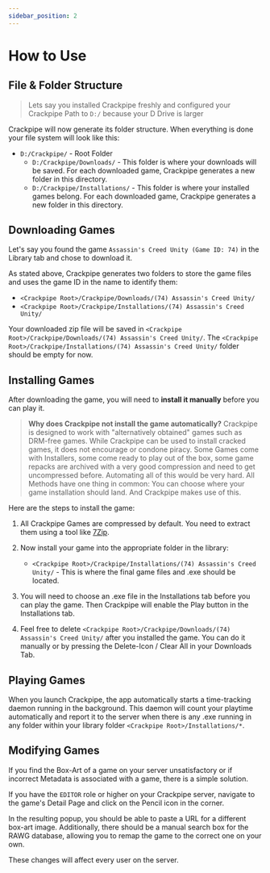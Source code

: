 ```yaml
---
sidebar_position: 2
---
```


# How to Use

## File & Folder Structure

> Lets say you installed Crackpipe freshly and configured your Crackpipe Path to `D:/` because your D Drive is larger

Crackpipe will now generate its folder structure. When everything is done your file system will look like this:

- `D:/Crackpipe/` - Root Folder
  - `D:/Crackpipe/Downloads/` - This folder is where your downloads will be saved. For each downloaded game, Crackpipe generates a new folder in this directory.
  - `D:/Crackpipe/Installations/` - This folder is where your installed games belong. For each downloaded game, Crackpipe generates a new folder in this directory.

## Downloading Games

Let's say you found the game `Assassin's Creed Unity (Game ID: 74)` in the Library tab and chose to download it.

As stated above, Crackpipe generates two folders to store the game files and uses the game ID in the name to identify them:

- `<Crackpipe Root>/Crackpipe/Downloads/(74) Assassin's Creed Unity/`
- `<Crackpipe Root>/Crackpipe/Installations/(74) Assassin's Creed Unity/`

Your downloaded zip file will be saved in `<Crackpipe Root>/Crackpipe/Downloads/(74) Assassin's Creed Unity/`. The `<Crackpipe Root>/Crackpipe/Installations/(74) Assassin's Creed Unity/` folder should be empty for now.

## Installing Games

After downloading the game, you will need to **install it manually** before you can play it.

> **Why does Crackpipe not install the game automatically?**
> Crackpipe is designed to work with "alternatively obtained" games such as DRM-free games. While Crackpipe can be used to install cracked games, it does not encourage or condone piracy. Some Games come with Installers, some come ready to play out of the box, some game repacks are archived with a very good compression and need to get uncompressed before. Automating all of this would be very hard. All Methods have one thing in common: You can choose where your game installation should land. And Crackpipe makes use of this.

Here are the steps to install the game:

1. All Crackpipe Games are compressed by default. You need to extract them using a tool like [7Zip](https://www.7-zip.org/).
2. Now install your game into the appropriate folder in the library:

   - `<Crackpipe Root>/Crackpipe/Installations/(74) Assassin's Creed Unity/` - This is where the final game files and .exe should be located.

3. You will need to choose an .exe file in the Installations tab before you can play the game. Then Crackpipe will enable the Play button in the Installations tab.

4. Feel free to delete `<Crackpipe Root>/Crackpipe/Downloads/(74) Assassin's Creed Unity/` after you installed the game. You can do it manually or by pressing the Delete-Icon / Clear All in your Downloads Tab.

## Playing Games

When you launch Crackpipe, the app automatically starts a time-tracking daemon running in the background. This daemon will count your playtime automatically and report it to the server when there is any .exe running in any folder within your library folder `<Crackpipe Root>/Installations/*`.

## Modifying Games

If you find the Box-Art of a game on your server unsatisfactory or if incorrect Metadata is associated with a game, there is a simple solution.

If you have the `EDITOR` role or higher on your Crackpipe server, navigate to the game's Detail Page and click on the Pencil icon in the corner.

In the resulting popup, you should be able to paste a URL for a different box-art image. Additionally, there should be a manual search box for the RAWG database, allowing you to remap the game to the correct one on your own.

These changes will affect every user on the server.
